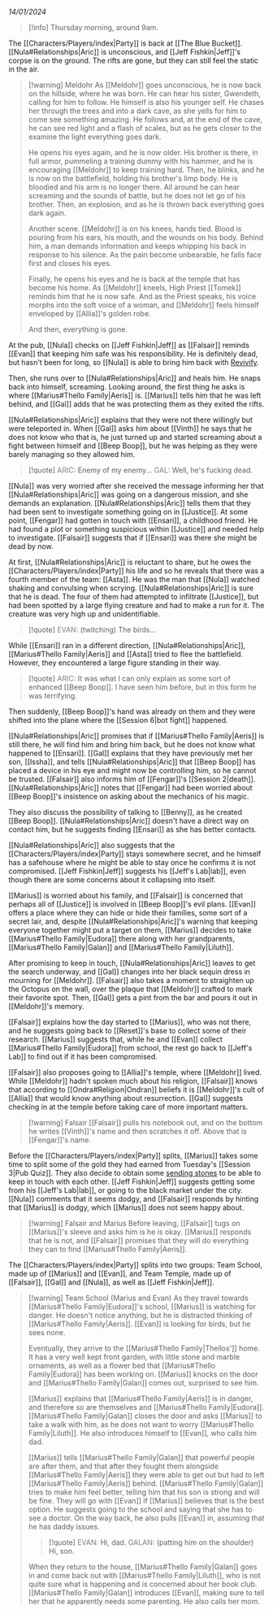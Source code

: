 *14/01/2024*

> [!info] Thursday morning, around 9am.

The [[Characters/Players/index|Party]] is back at [[The Blue Bucket]]. [[Nula#Relationships|Aric]] is unconscious, and [[Jeff Fishkin|Jeff]]'s corpse is on the ground. The rifts are gone, but they can still feel the static in the air.

> [!warning] Meldohr
> As [[Meldohr]] goes unconscious, he is now back on the hillside, where he was born. He can hear his sister, Gwendeth, calling for him to follow. He himself is also his younger self. He chases her through the trees and into a dark cave, as she yells for him to come see something amazing. He follows and, at the end of the cave, he can see red light and a flash of scales, but as he gets closer to the examine the light everything goes dark.
> 
> He opens his eyes again, and he is now older. His brother is there, in full armor, pummeling a training dummy with his hammer, and he is encouraging [[Meldohr]] to keep training hard. Then, he blinks, and he is now on the battlefield, holding his brother's limp body. He is bloodied and his arm is no longer there. All around he can hear screaming and the sounds of battle, but he does not let go of his brother. Then, an explosion, and as he is thrown back everything goes dark again.
> 
> Another scene. [[Meldohr]] is on his knees, hands tied. Blood is pouring from his ears, his mouth, and the wounds on his body. Behind him, a man demands information and keeps whipping his back in response to his silence. As the pain become unbearable, he falls face first and closes his eyes. 
> 
>Finally, he opens his eyes and he is back at the temple that has become his home. As [[Meldohr]] kneels, High Priest [[Tomek]] reminds him that he is now safe. And as the Priest speaks, his voice morphs into the soft voice of a woman, and [[Meldohr]] feels himself enveloped by [[Allia]]'s golden robe.
>
>And then, everything is gone.

At the pub, [[Nula]] checks on [[Jeff Fishkin|Jeff]] as [[Falsair]] reminds [[Evan]] that keeping him safe was his responsibility. He is definitely dead, but hasn't been for long, so [[Nula]] is able to bring him back with [Revivify](https://roll20.net/compendium/dnd5e/Revivify#content). 

Then, she runs over to [[Nula#Relationships|Aric]] and heals him. He snaps back into himself, screaming. Looking around, the first thing he asks is where [[Marius#Thello Family|Aeris]] is. [[Marius]] tells him that he was left behind, and [[Gal]] adds that he was protecting them as they exited the rifts.

[[Nula#Relationships|Aric]] explains that they were not there willingly but were teleported in. When [[Gal]] asks him about [[Vinth]] he says that he does not know who that is, he just turned up and started screaming about a fight between himself and [[Beep Boop]], but he was helping as they were barely managing so they allowed him.

> [!quote]
> <font color="grey">ARIC:</font> Enemy of my enemy...
> <font color="grey">GAL:</font> Well, he's fucking dead.

[[Nula]] was very worried after she received the message informing her that [[Nula#Relationships|Aric]] was going on a dangerous mission, and she demands an explanation. [[Nula#Relationships|Aric]] tells them that they had been sent to investigate something going on in [[Justice]]. At some point, [[Fengar]] had gotten in touch with [[Ensari]], a childhood friend. He had found a plot or something suspicious within [[Justice]] and needed help to investigate. [[Falsair]] suggests that if [[Ensari]] was there she might be dead by now.

At first, [[Nula#Relationships|Aric]] is reluctant to share, but he owes the [[Characters/Players/index|Party]] his life and so he reveals that there was a fourth member of the team: [[Asta]]. He was the man that [[Nula]] watched shaking and convulsing when scrying. [[Nula#Relationships|Aric]] is sure that he is dead. The four of them had attempted to infiltrate [[Justice]], but had been spotted by a large flying creature and had to make a run for it. The creature was very high up and unidentifiable.

> [!quote]
> <font color="grey">EVAN:</font> (twitching) The birds...

While [[Ensari]] ran in a different direction, [[Nula#Relationships|Aric]], [[Marius#Thello Family|Aeris]] and [[Asta]] tried to flee the battlefield. However, they encountered a large figure standing in their way.

> [!quote]
> <font color="grey">ARIC:</font> It was what I can only explain as some sort of enhanced [[Beep Boop]]. I have seen him before, but in this form he was terrifying.

Then suddenly, [[Beep Boop]]'s hand was already on them and they were shifted into the plane where the [[Session 6|bot fight]] happened.

[[Nula#Relationships|Aric]] promises that if [[Marius#Thello Family|Aeris]] is still there, he will find him and bring him back, but he does not know what happened to [[Ensari]]. [[Gal]] explains that they have previously met her son, [[Issha]], and tells [[Nula#Relationships|Aric]] that [[Beep Boop]] has placed a device in his eye and might now be controlling him, so he cannot be trusted. [[Falsair]] also informs him of [[Fengar]]'s [[Session 2|death]]. [[Nula#Relationships|Aric]] notes that [[Fengar]] had been worried about [[Beep Boop]]'s insistence on asking about the mechanics of his magic.

They also discuss the possibility of talking to [[Benny]], as he created [[Beep Boop]]. [[Nula#Relationships|Aric]] doesn't have a direct way on contact him, but he suggests finding [[Ensari]] as she has better contacts.

[[Nula#Relationships|Aric]] also suggests that the [[Characters/Players/index|Party]] stays somewhere secret, and he himself has a safehouse where he might be able to stay once he confirms it is not compromised. [[Jeff Fishkin|Jeff]] suggests his [[Jeff's Lab|lab]], even though there are some concerns about it collapsing into itself.

[[Marius]] is worried about his family, and [[Falsair]] is concerned that perhaps all of [[Justice]] is involved in [[Beep Boop]]'s evil plans. [[Evan]] offers a place where they can hide or hide their families, some sort of a secret lair, and, despite [[Nula#Relationships|Aric]]'s warning that keeping everyone together might put a target on them, [[Marius]] decides to take [[Marius#Thello Family|Eudora]] there along with her grandparents, [[Marius#Thello Family|Galan]] and [[Marius#Thello Family|Liluth]].

After promising to keep in touch, [[Nula#Relationships|Aric]] leaves to get the search underway, and [[Gal]] changes into her black sequin dress in mourning for [[Meldohr]]. [[Falsair]] also takes a moment to straighten up the Octopus on the wall, over the plaque that [[Meldohr]] crafted to mark their favorite spot. Then, [[Gal]] gets a pint from the bar and pours it out in [[Meldohr]]'s memory.

[[Falsair]] explains how the day started to [[Marius]], who was not there, and he suggests going back to [[Reset]]'s base to collect some of their research. [[Marius]] suggests that, while he and [[Evan]] collect [[Marius#Thello Family|Eudora]] from school, the rest go back to [[Jeff's Lab]] to find out if it has been compromised.

[[Falsair]] also proposes going to [[Allia]]'s temple, where [[Meldohr]] lived. While [[Meldohr]] hadn't spoken much about his religion, [[Falsair]] knows that according to [[Ondra#Religion|Ondran]] beliefs it is [[Meldohr]]'s cult of [[Allia]] that would know anything about resurrection. [[Gal]] suggests checking in at the temple before taking care of more important matters.

> [!warning] Falsair
> [[Falsair]] pulls his notebook out, and on the bottom he writes [[Vinth]]'s name and then scratches it off. Above that is [[Fengar]]'s name.

Before the [[Characters/Players/index|Party]] splits, [[Marius]] takes some time to split some of the gold they had earned from Tuesday's [[Session 3|Pub Quiz]]. They also decide to obtain some [sending stones](http://dnd5e.wikidot.com/wondrous-items:sending-stones) to be able to keep in touch with each other. [[Jeff Fishkin|Jeff]] suggests getting some from his [[Jeff's Lab|lab]], or going to the black market under the city. [[Nula]] comments that it seems dodgy, and [[Falsair]] responds by hinting that [[Marius]] is dodgy, which [[Marius]] does not seem happy about.

> [!warning] Falsair and Marius
> Before leaving, [[Falsair]] tugs on [[Marius]]'s sleeve and asks him is he is okay. [[Marius]] responds that he is not, and [[Falsair]] promises that they will do everything they can to find [[Marius#Thello Family|Aeris]].

The [[Characters/Players/index|Party]] splits into two groups: Team School, made up of [[Marius]] and [[Evan]], and Team Temple, made up of [[Falsair]], [[Gal]] and [[Nula]], as well as [[Jeff Fishkin|Jeff]].

> [!warning] Team School (Marius and Evan)
> As they travel towards [[Marius#Thello Family|Eudora]]'s school, [[Marius]] is watching for danger. He doesn't notice anything, but he is distracted thinking of [[Marius#Thello Family|Aeris]]. [[Evan]] is looking for birds, but he sees none.
> 
> Eventually, they arrive to the [[Marius#Thello Family|Thellos']] home. It has a very well kept front garden, with little stone and marble ornaments, as well as a flower bed that [[Marius#Thello Family|Eudora]] has been working on. [[Marius]] knocks on the door and [[Marius#Thello Family|Galan]] comes out, surprised to see him. 
> 
> [[Marius]] explains that [[Marius#Thello Family|Aeris]] is in danger, and therefore so are themselves and [[Marius#Thello Family|Eudora]]. [[Marius#Thello Family|Galan]] closes the door and asks [[Marius]] to take a walk with him, as he does not want to worry [[Marius#Thello Family|Liluth]]. He also introduces himself to [[Evan]], who calls him dad.
> 
> [[Marius]] tells [[Marius#Thello Family|Galan]] that powerful people are after them, and that after they fought them alongside [[Marius#Thello Family|Aeris]] they were able to get out but had to left [[Marius#Thello Family|Aeris]] behind. [[Marius#Thello Family|Galan]] tries to make him feel better, telling him that his son is strong and will be fine. They will go with [[Evan]] if [[Marius]] believes that is the best option. He suggests going to the school and saying that she has to see a doctor. On the way back, he also pulls [[Evan]] in, assuming that he has daddy issues.
> 
> > [!quote]
> ><font color="grey">EVAN:</font> Hi, dad.
> ><font color="grey">GALAN:</font> (patting him on the shoulder) Hi, son.
> 
> When they return to the house, [[Marius#Thello Family|Galan]] goes in and come back out with [[Marius#Thello Family|Liluth]], who is not quite sure what is happening and is concerned about her book club. [[Marius#Thello Family|Galan]] introduces [[Evan]], making sure to tell her that he apparently needs some parenting. He also calls her mom.







